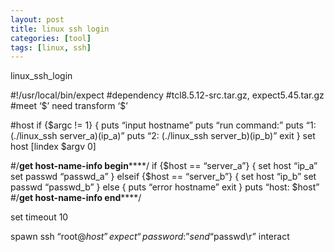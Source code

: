 ```yaml
---
layout: post
title: linux ssh login
categories: [tool]
tags: [linux, ssh]
---
```


linux_ssh_login

#!/usr/local/bin/expect
#dependency
#tcl8.5.12-src.tar.gz, expect5.45.tar.gz
#meet ‘$’ need transform ‘\$’


#host
if {$argc != 1} {
    puts “input hostname”
    puts “run command:”
    puts “1: (./linux_ssh server_a)(ip_a)”
    puts “2: (./linux_ssh server_b)(ip_b)”
    exit
}
set host [lindex $argv 0]


#/********************get host-name-info begin************************/
if {$host == “server_a”} {
    set host “ip_a”
    set passwd “passwd_a”
} elseif {$host == “server_b”} {
    set host “ip_b”
    set passwd “passwd_b”
} else {
    puts “error hostname”
    exit
}
puts “host: $host”
#/********************get host-name-info end************************/


set timeout 10

spawn ssh “root@$host”
expect “password:”
send “$passwd\r”
interact


